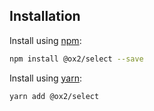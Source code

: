 ## Installation
Install using [npm](http://npmjs.com):
```sh
npm install @ox2/select --save
```
Install using [yarn](http://yarnpkg.com):
```sh
yarn add @ox2/select
```
